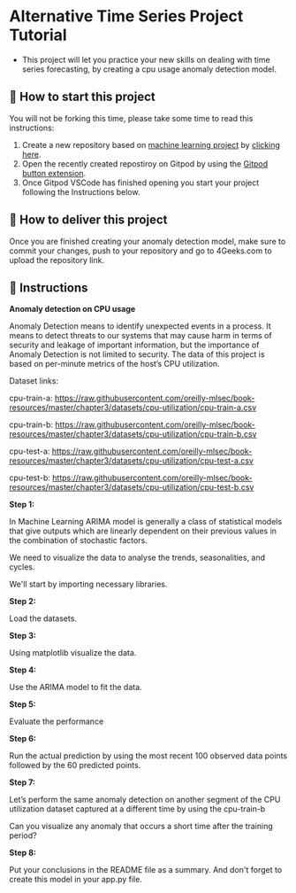 <!-- hide -->
# Alternative Time Series Project Tutorial
<!-- endhide -->

- This project will let you practice your new skills on dealing with time series forecasting, by creating a cpu usage anomaly detection model.

## 🌱  How to start this project

You will not be forking this time, please take some time to read this instructions:

1. Create a new repository based on [machine learning project](https://github.com/4GeeksAcademy/machine-learning-python-template/generate) by [clicking here](https://github.com/4GeeksAcademy/machine-learning-python-template).
2. Open the recently created repostiroy on Gitpod by using the [Gitpod button extension](https://www.gitpod.io/docs/browser-extension/).
3. Once Gitpod VSCode has finished opening you start your project following the Instructions below.

## 🚛 How to deliver this project

Once you are finished creating your anomaly detection model, make sure to commit your changes, push to your repository and go to 4Geeks.com to upload the repository link.

## 📝 Instructions

**Anomaly detection on CPU usage**

Anomaly Detection means to identify unexpected events in a process. It means to detect threats to our systems that may cause harm in terms of security and leakage of important information, but the importance of Anomaly Detection is not limited to security. The data of this project is based on per-minute metrics of the host’s CPU utilization.

Dataset links:

cpu-train-a: https://raw.githubusercontent.com/oreilly-mlsec/book-resources/master/chapter3/datasets/cpu-utilization/cpu-train-a.csv

cpu-train-b: https://raw.githubusercontent.com/oreilly-mlsec/book-resources/master/chapter3/datasets/cpu-utilization/cpu-train-b.csv

cpu-test-a: https://raw.githubusercontent.com/oreilly-mlsec/book-resources/master/chapter3/datasets/cpu-utilization/cpu-test-a.csv

cpu-test-b: https://raw.githubusercontent.com/oreilly-mlsec/book-resources/master/chapter3/datasets/cpu-utilization/cpu-test-b.csv

**Step 1:**

In Machine Learning ARIMA model is generally a class of statistical models that give outputs which are linearly dependent on their previous values in the combination of stochastic factors.

We need to visualize the data to analyse the trends, seasonalities, and cycles.

We'll start by importing necessary libraries.

**Step 2:**

Load the datasets.

**Step 3:**

Using matplotlib visualize the data.

**Step 4:**

Use the ARIMA model to fit the data.

**Step 5:**

Evaluate the performance

**Step 6:**

Run the actual prediction by using the most recent 100 observed data points followed by the 60 predicted points.

**Step 7:**

Let’s perform the same anomaly detection on another segment of the CPU utilization dataset captured at a different time by using the cpu-train-b

Can you visualize any anomaly that occurs a short time after the training period?

**Step 8:**

Put your conclusions in the README file as a summary. And don't forget to create this model in your app.py file.